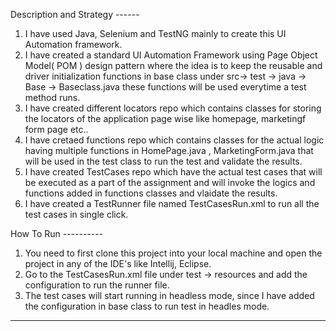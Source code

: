 Description and Strategy ------

1. I have used Java, Selenium and TestNG mainly to create this UI Automation framework.
2. I have created a standard UI Automation Framework using Page Object Model( POM ) design pattern where the idea is to keep the reusable and driver initialization functions in base class under src-> test -> java -> Base
   -> Baseclass.java these functions will be used everytime a test method runs.
3. I have created different locators repo which contains classes for storing the locators of the application page wise like homepage, marketingf form page etc..
4. I have cretaed functions repo which contains classes for the actual logic having multiple functions in HomePage.java , MarketingForm.java that will be used in the test class to run the test and validate the results.
5. I have created TestCases repo which have the actual test cases that will be executed as a part of the assignment and will invoke the logics and functions added in functions classes and vlaidate the results.
6. I have created a TestRunner file named TestCasesRun.xml to run all the test cases in single click.

How To Run ----------

1. You need to first clone this project into your local machine and open the project in any of the IDE's like Intellij, Eclipse.
2. Go to the  TestCasesRun.xml file under test -> resources and add the configuration to run the runner file.
3. The test cases will start running in headless mode, since I have added the configuration in base class to run test in headles mode.


-----------------------------------------------------------------------------------------------------------------------------                                      
